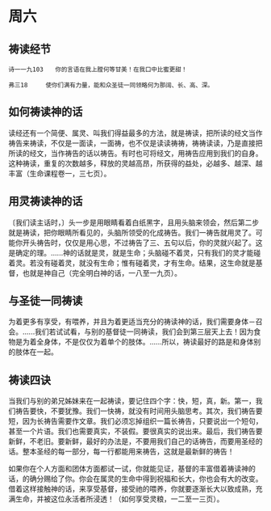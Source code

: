 # 周六

## 祷读经节
```
诗一一九103　　你的言语在我上膛何等甘美！在我口中比蜜更甜！

弗三18　　　使你们满有力量，能和众圣徒一同领略何为那阔、长、高、深。
```

## 如何祷读神的话

读经还有一个简便、属灵、叫我们得益最多的方法，就是祷读，把所读的经文当作祷告来祷读，不仅是一面读，一面祷，也不仅是读读祷祷，祷祷读读，乃是直接把所读的经文，当作祷告的话以祷告。有时也可将经文，用祷告应用到我们的自身。这种祷读，重复的次数越多，释放的灵越高昂，所获得的益处，必越多、越深、越丰富（生命课程卷一，三七页）。

## 用灵祷读神的话

〔我们读主话时，〕头一步是用眼睛看着白纸黑字，且用头脑来领会，然后第二步就是祷读，把你眼睛所看见的，头脑所领受的化成祷告。我们一祷告就用灵了。可能你开头祷告时，仅仅是用心思，不过祷告了三、五句以后，你的灵就兴起了。这是确定的理。......神的话就是灵，就是生命；头脑碰不着灵，只有我们的灵才能碰着灵。若没有碰着灵，就没有生命；惟有碰着灵，才有生命。结果，这生命就是基督，也就是神自己（完全明白神的话，一八至一九页）。

## 与圣徒一同祷读

为着更多有享受，有喂养，并且为着更适当充分的祷读神的话，我们需要身体－召会。......我们若试试看，与别的基督徒一同祷读，我们会到第三层天上去！因为食物是为着全身体，不是仅仅为着单个的肢体。......所以，祷读最好的路是和身体别的肢体在一起。

## 祷读四诀

当我们与别的弟兄姊妹来在一起祷读，要记住四个字：快，短，真，新。第一，我们祷告要快，不要犹豫。我们一快祷，就没有时间用头脑思考。其次，我们祷告要短，因为长祷告需要作文章。我们必须忘掉组织一篇长祷告，只要说出一个短句，甚至一个片语。我们也需要真实，不装假。要很真实的说出来。最后，我们祷告要新鲜，不老旧。要新鲜，最好的办法是，不要用我们自己的话祷告，而要用圣经的话。整本圣经的每一部分，每一行都能用来祷告，这就是最新鲜的祷告！

如果你在个人方面和团体方面都试一试，你就能见证，基督的丰富借着祷读神的话，的确分赐给了你。你会在属灵的生命中得到祝福和长大，你也会有大的改变。借着这样接触神的话，来享受基督，接受祂的喂养，你就要逐渐长大以致成熟，充满生命，并被这位永活者所浸透！（如何享受灵粮，一二至一三页）。
